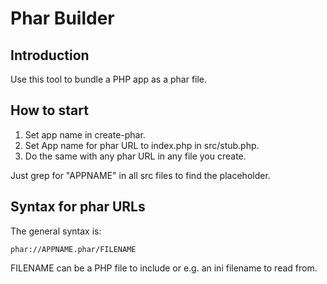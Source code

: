# Phar Builder

## Introduction

Use this tool to bundle a PHP app as a phar file.

## How to start

1. Set app name in create-phar.
1. Set App name for phar URL to index.php in src/stub.php.
1. Do the same with any phar URL in any file you create.

Just grep for "APPNAME" in all src files to find the placeholder.

## Syntax for phar URLs

The general syntax is:
```
phar://APPNAME.phar/FILENAME
```

FILENAME can be a PHP file to include or e.g. an ini filename to read from.
